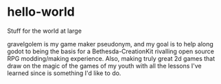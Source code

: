 # hello-world
Stuff for the world at large

gravelgolem is my game maker pseudonym, and my goal is to help along godot to being the basis for a Bethesda-CreationKit rivalling open source RPG modding/making experience.
Also, making truly great 2d games that draw on the magic of the games of my youth with all the lessons I've learned since is something I'd like to do.
